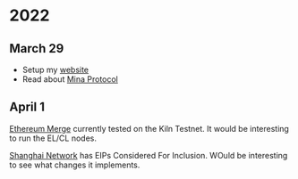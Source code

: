 # 2022

## March 29

- Setup my [website](https://bobincrypto.github.io)
- Read about [Mina Protocol](./mina.md)

## April 1

[Ethereum Merge](./ethereum.md#merge) currently tested on the Kiln Testnet. It would be interesting to
run the EL/CL nodes.

[Shanghai Network](./ethereum.md#shanghai) has EIPs Considered For Inclusion.
WOuld be interesting to see what changes it implements.
